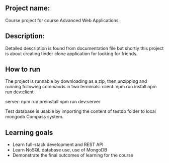 ## Project name: 
Course project for course Advanced Web Applications.
## Description: 
Detailed description is found from documentation file but shortly this project is about creating tinder clone application for looking for friends.  

## How to run
The project is runnable by downloading as a zip, then unzipping and running following commands in two terminals: 
client: 
npm run install 
npm run dev:client

server: 
npm run preinstall 
npm  run dev:server 

Test database is usable by importing the content of testdb folder to local mongodb Compass system. 

## Learning goals
- Learn full-stack development and REST API
- Learn NoSQL database use, use of MongoDB
- Demonstrate the final outcomes of learning for the course
